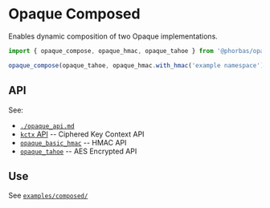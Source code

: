 # Opaque Composed

Enables dynamic composition of two Opaque implementations.

```javascript
import { opaque_compose, opaque_hmac, opaque_tahoe } from '@phorbas/opaque'

opaque_compose(opaque_tahoe, opaque_hmac.with_hmac('example namespace'))
```

## API

See:

- [`./opaque_api.md`](./opaque_api.md)
- [`kctx` API](./kctx_api.md) -- Ciphered Key Context API
- [`opaque_basic_hmac`](./opaque_basic.md) -- HMAC API
- [`opaque_tahoe`](./opaque_tahoe.md) -- AES Encrypted API


## Use

See [`examples/composed/`](../examples/composed/)


